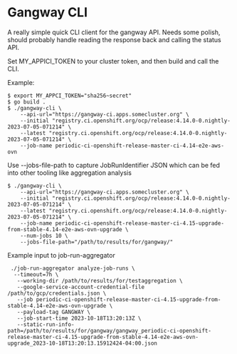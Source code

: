 # Gangway CLI

A really simple quick CLI client for the gangway API. Needs some polish,
should probably handle reading the response back and calling the status
API.

Set MY_APPICI_TOKEN to your cluster token, and then build and call the
CLI.

Example:


```
$ export MY_APPCI_TOKEN="sha256~secret"
$ go build .
$ ./gangway-cli \
    --api-url="https://gangway-ci.apps.somecluster.org" \
    --initial "registry.ci.openshift.org/ocp/release:4.14.0-0.nightly-2023-07-05-071214" \
    --latest "registry.ci.openshift.org/ocp/release:4.14.0-0.nightly-2023-07-05-071214" \
    --job-name periodic-ci-openshift-release-master-ci-4.14-e2e-aws-ovn
```


Use --jobs-file-path to capture JobRunIdentifier JSON which can be fed into other tooling like aggregation analysis

```
$ ./gangway-cli \
    --api-url="https://gangway-ci.apps.somecluster.org" \
    --initial "registry.ci.openshift.org/ocp/release:4.14.0-0.nightly-2023-07-05-071214" \
    --latest "registry.ci.openshift.org/ocp/release:4.14.0-0.nightly-2023-07-05-071214" \
    --job-name periodic-ci-openshift-release-master-ci-4.15-upgrade-from-stable-4.14-e2e-aws-ovn-upgrade \
    --num-jobs 10 \
    --jobs-file-path="/path/to/results/for/gangway/"
```

Example input to job-run-aggregator

```
 ./job-run-aggregator analyze-job-runs \
  --timeout=7h \
   --working-dir /path/to/results/for/testaggregation \
   --google-service-account-credential-file /path/to/gcp/credentials.json \
   --job periodic-ci-openshift-release-master-ci-4.15-upgrade-from-stable-4.14-e2e-aws-ovn-upgrade \
   --payload-tag GANGWAY \
   --job-start-time 2023-10-18T13:20:13Z \ 
   --static-run-info-path=/path/to/results/for/gangway/gangway_periodic-ci-openshift-release-master-ci-4.15-upgrade-from-stable-4.14-e2e-aws-ovn-upgrade_2023-10-18T13:20:13.15912424-04:00.json

```